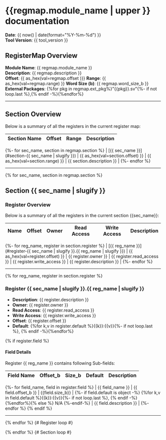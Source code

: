 # {{regmap.module_name | upper }} documentation
**Date**: {{ now() | date(format="%Y-%m-%d") }}  
**Tool Version**: {{ tool_version }}  

## RegisterMap Overview

**Module Name**: {{ regmap.module_name }}  
**Description**: {{ regmap.description }}  
**Offset**: {{ as_hex(val=regmap.offset )}} 
**Range**: {{ as_hex(val=regmap.range) }}
**Word Size (b)**: {{ regmap.word_size_b }}  
**External Packages**: {%for pkg in regmap.ext_pkg%}"{{pkg}}.sv"{%- if not loop.last %},{% endif -%}{%endfor%}


---

## Section Overview

Below is a summary of all the registers in the current register map:

| Section Name | Offset | Range | Description |
|-------------:|:------:|:-----:|:------------|
{%- for sec_name, section in regmap.section %}
| [{{ sec_name }}](#section-{{ sec_name | slugify }}) | {{ as_hex(val=section.offset) }} | {{ as_hex(val=section.range) }} | {{ section.description }} |
{%- endfor %}


---

{% for sec_name, section in regmap.section %}
## Section {{ sec_name | slugify }}

### Register Overview

Below is a summary of all the registers in the current section {{sec_name}}:

| Name             | Offset | Owner    | Read Access | Write Access | Description |
|-----------------:|:------:|:--------:|:-----------:|:------------:|:------------|
{%- for reg_name, register in section.register %}
| [{{ reg_name }}](#register-{{ sec_name | slugify }}.{{ reg_name | slugify }}) | {{ as_hex(val=register.offset) }} | {{ register.owner }} | {{ register.read_access }} | {{ register.write_access }} |  {{ register.description }} |
{%- endfor %}


---

{% for reg_name, register in section.register %}
### Register {{ sec_name | slugify }}.{{ reg_name | slugify }}

- **Description**: {{ register.description }}
- **Owner**: {{ register.owner }}
- **Read Access**: {{ register.read_access }}
- **Write Access**: {{ register.write_access }}
- **Offset**: {{ register.offset }}
- **Default**: {%for k,v in register.default %}{{k}}:{{v}}{%- if not loop.last %}, {% endif -%}{%endfor%} 

{% if register.field %}
#### Field Details

Register {{ reg_name }} contains following Sub-fields:

| Field Name | Offset_b | Size_b | Default      | Description   |
|-----------:|:--------:|:------:|:------------:|:--------------|
{%- for field_name, field in register.field %}
| {{ field_name }}      | {{ field.offset_b }} | {{field.size_b}} | {%- if field.default is object -%} {%for k,v in field.default %}{{k}}:{{v}}{%- if not loop.last %}, {% endif -%}{%endfor%}{% else %} N/A {%-endif-%} | {{ field.description }} |
{%- endfor %}
{% endif %}


---

{% endfor %} {# Register loop #}

{% endfor %} {# Section loop #}
